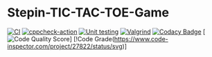 # Stepin-TIC-TAC-TOE-Game
[![CI](https://github.com/vineetha430/Stepin-TIC-TAC-TOE-Game/actions/workflows/build.yml/badge.svg)](https://github.com/vineetha430/Stepin-TIC-TAC-TOE-Game/actions/workflows/build.yml)
[![cppcheck-action](https://github.com/vineetha430/Stepin-TIC-TAC-TOE-Game/actions/workflows/cpp.yml/badge.svg)](https://github.com/vineetha430/Stepin-TIC-TAC-TOE-Game/actions/workflows/cpp.yml)
[![Unit testing](https://github.com/vineetha430/Stepin-TIC-TAC-TOE-Game/actions/workflows/unit%20test.yml/badge.svg)](https://github.com/vineetha430/Stepin-TIC-TAC-TOE-Game/actions/workflows/unit%20test.yml)
[![Valgrind](https://github.com/vineetha430/Stepin-TIC-TAC-TOE-Game/actions/workflows/Valgrind.yml/badge.svg)](https://github.com/vineetha430/Stepin-TIC-TAC-TOE-Game/actions/workflows/Valgrind.yml)
[![Codacy Badge](https://app.codacy.com/project/badge/Grade/e52e3db428d54205abf05946b0cc6589)](https://www.codacy.com/gh/vineetha430/Stepin-TIC-TAC-TOE-Game/dashboard?utm_source=github.com&amp;utm_medium=referral&amp;utm_content=vineetha430/Stepin-TIC-TAC-TOE-Game&amp;utm_campaign=Badge_Grade)
[![Code Quality Score](https://www.code-inspector.com/project/27822/score/svg)]
[!Code Grade(https://www.code-inspector.com/project/27822/status/svg)]

